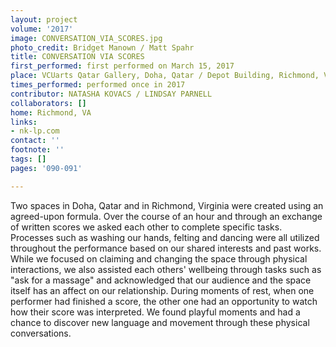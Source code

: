 ```yaml
---
layout: project
volume: '2017'
image: CONVERSATION_VIA_SCORES.jpg
photo_credit: Bridget Manown / Matt Spahr
title: CONVERSATION VIA SCORES
first_performed: first performed on March 15, 2017
place: VCUarts Qatar Gallery, Doha, Qatar / Depot Building, Richmond, VA
times_performed: performed once in 2017
contributor: NATASHA KOVACS / LINDSAY PARNELL
collaborators: []
home: Richmond, VA
links:
- nk-lp.com
contact: ''
footnote: ''
tags: []
pages: '090-091'

---
```


Two spaces in Doha, Qatar and in Richmond, Virginia were created using an agreed-upon formula. Over the course of an hour and through an exchange of written scores we asked each other to complete specific tasks. Processes such as washing our hands, felting and dancing were all utilized throughout the performance based on our shared interests and past works. While we focused on claiming and changing the space through physical interactions, we also assisted each others' wellbeing through tasks such as "ask for a massage" and acknowledged that our audience and the space itself has an affect on our relationship. During moments of rest, when one performer had finished a score, the other one had an opportunity to watch how their score was interpreted. We found playful moments and had a chance to discover new language and movement through these physical conversations.
